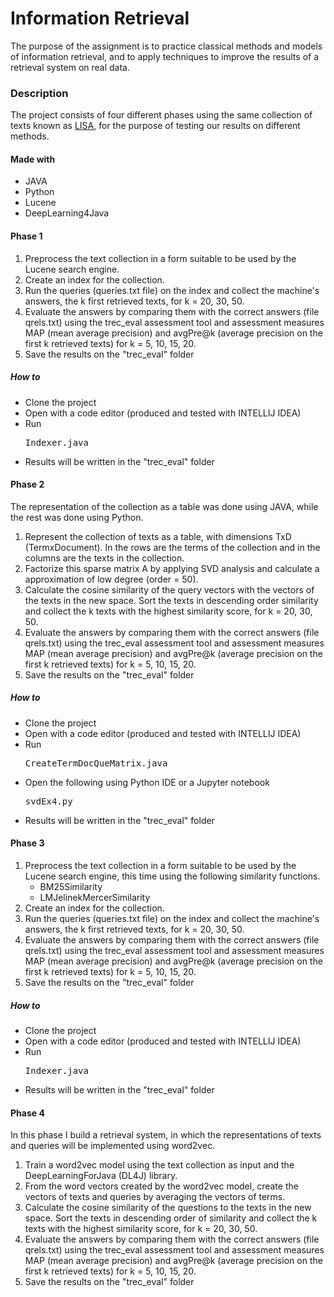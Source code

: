 # Information Retrieval

The purpose of the assignment is to practice classical methods and models of information retrieval, and to apply techniques to improve the results of a retrieval system on real data.

<h3>Description</h3>
The project consists of four different phases using the same collection of texts known as <a href="http://ir.dcs.gla.ac.uk/resources/test_collections/lisa/">LISA</a>, for the purpose of testing our results on different methods.

<h4>Made with</h4>
<ul>
  <li>JAVA
  <li>Python
  <li>Lucene
  <li>DeepLearning4Java
</ul>

<h4>Phase 1</h4>

<ol>
  <li>Preprocess the text collection in a form suitable to be used by the Lucene search engine. 
  <li>Create an index for the collection.
  <li>Run the queries (queries.txt file) on the index and collect the machine's answers, the k first retrieved texts, for k = 20, 30, 50. 
  <li>Evaluate the answers by comparing them with the correct answers (file qrels.txt) using the trec_eval assessment tool and assessment measures MAP (mean average precision) and avgPre@k (average precision on the first k retrieved  texts) for k = 5, 10, 15, 20.
  <li>Save the results on the "trec_eval" folder
</ol>

<h5>How to</h5>
<ul>
  <li>Clone the project
  <li>Open with a code editor (produced and tested with INTELLIJ IDEA)
  <li>Run
  <pre>Indexer.java</pre>
  <li>Results will be written in the "trec_eval" folder
</ul>

<h4>Phase 2</h4>

The representation of the collection as a table was done using JAVA, while the rest was done using Python.
<ol>
  <li>Represent the collection of texts as a table, with dimensions TxD (TermxDocument). In the rows are the terms of the collection and in the columns are the texts in the collection.
  <li>Factorize this sparse matrix A by applying SVD analysis and calculate a approximation of low degree (order = 50).
  <li>Calculate the cosine similarity of the query vectors with the vectors of the texts in the new space.  Sort the texts in descending order similarity and collect the k texts with the highest similarity score, for k = 20, 30, 50. 
  <li>Evaluate the answers by comparing them with the correct answers (file qrels.txt) using the trec_eval assessment tool and assessment measures MAP (mean average precision) and avgPre@k (average precision on the first k retrieved  texts) for k = 5, 10, 15, 20.
  <li>Save the results on the "trec_eval" folder
</ol>

<h5>How to</h5>
<ul>
  <li>Clone the project
  <li>Open with a code editor (produced and tested with INTELLIJ IDEA)
  <li>Run
  <pre>CreateTermDocQueMatrix.java</pre>
  <li>Open the following using Python IDE or a Jupyter notebook
  <pre>svdEx4.py</pre>
  <li>Results will be written in the "trec_eval" folder
</ul>

<h4>Phase 3</h4>
<ol>
  <li>Preprocess the text collection in a form suitable to be used by the Lucene search engine, this time using the following similarity functions.
  <ul>
    <li>BM25Similarity
    <li>LMJelinekMercerSimilarity
  </ul>
  <li>Create an index for the collection.
  <li>Run the queries (queries.txt file) on the index and collect the machine's answers, the k first retrieved texts, for k = 20, 30, 50. 
  <li>Evaluate the answers by comparing them with the correct answers (file qrels.txt) using the trec_eval assessment tool and assessment measures MAP (mean average precision) and avgPre@k (average precision on the first k retrieved  texts) for k = 5, 10, 15, 20.
  <li>Save the results on the "trec_eval" folder
</ol>


<h5>How to</h5>
<ul>
  <li>Clone the project
  <li>Open with a code editor (produced and tested with INTELLIJ IDEA)
  <li>Run
  <pre>Indexer.java</pre>
  <li>Results will be written in the "trec_eval" folder
</ul>

<h4>Phase 4</h4>

In this phase I build a retrieval system, in which the representations of texts and queries will be implemented using word2vec.
<ol>
  <li>Train a word2vec model using the text collection as input and the DeepLearningForJava (DL4J) library.
  <li>From the word vectors created by the word2vec model, create the vectors of texts and queries by averaging the vectors of terms.
  <li>Calculate the cosine similarity of the questions to the texts in the new space. Sort the texts in descending order of similarity and collect the k texts with the highest similarity score, for k = 20, 30, 50.
  <li>Evaluate the answers by comparing them with the correct answers (file qrels.txt) using the trec_eval assessment tool and assessment measures MAP (mean average precision) and avgPre@k (average precision on the first k retrieved  texts) for k = 5, 10, 15, 20.
  <li>Save the results on the "trec_eval" folder
</ol>
